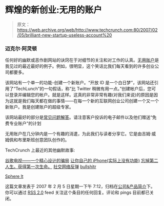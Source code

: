 # 辉煌的新创业:无用的账户

> 原文：<https://web.archive.org/web/http://www.techcrunch.com:80/2007/02/05/brilliant-new-startup-useless-account%20>

### 迈克尔·阿灵顿

任何好的幽默或恶作剧网站的诀窍在于对细节的关注和对工作的认真。[无用账户](https://web.archive.org/web/20070325204646/http://uselessaccount.com/)是我见过的最近最好的例子。例如，很明显，这个笑话比我们每天看到的许多创业公司都要多。

该网站有一个单一的功能-创建一个新账户。“开放 ID 是一个白日梦”，该网站还引用了“TechLunch”的一句假话，称“比 Twitter 稍微有用一点。”创建帐户后，您可以登录并编辑您的帐户。就是这样。这真的非常非常有趣(对我们来说)的原因是因为这就是我们每天都在做的事情——在每一个新的互联网创业公司创建一个又一个新账户。我是创建账户的超级专家。

该网站最好的部分是[常见问题解答](https://web.archive.org/web/20070325204646/http://uselessaccount.com/faq/)。请注意客户投诉的电子邮件以及他们赠送“免费专业账户”的计划

无用账户在几分钟内是一个有趣的消遣，为此我们与读者分享它。它是由吉姆·威姆佩和布里斯班创意团队创作的。

TechCrunch 上最近的其他幽默故事:

[谷歌电视——一个精心设计的骗局](https://web.archive.org/web/20070325204646/http://www.techcrunch.com/2007/01/28/google-tv-an-elaborate-prank/)
[让你自己的 iPhone(实际上没有功能)](https://web.archive.org/web/20070325204646/http://www.techcrunch.com/2007/01/27/make-your-own-iphone-does-not-actually-function/)
[忘掉第二人生。获得第一次生命。](https://web.archive.org/web/20070325204646/http://www.techcrunch.com/2007/01/21/forget-second-life-get-a-first-life/)
[社交网络反弹](https://web.archive.org/web/20070325204646/http://www.techcrunch.com/2006/03/14/social-network-backlash/)
[bullshitr](https://web.archive.org/web/20070325204646/http://www.techcrunch.com/2006/08/20/bullshitr-is-good-for-a-laugh/)

[Sphere It](https://web.archive.org/web/20070325204646/http://www.sphere.com/search?q=sphereit:http://www.techcrunch.com/2007/02/05/brilliant-new-startup-useless-account/ "Related Blogs & Articles")

这篇文章发表于 2007 年 2 月 5 日星期一下午 7:12，归档在[公司&产品简介](https://web.archive.org/web/20070325204646/http://www.techcrunch.com/category/company-product-profiles/ "View all posts in Company & Product Profiles")下。你可以通过 [RSS 2.0](https://web.archive.org/web/20070325204646/http://www.techcrunch.com/2007/02/05/brilliant-new-startup-useless-account/feed/) feed 关注这个条目的任何回复。评论和 pings 目前都已关闭。
